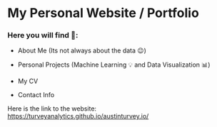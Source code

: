 # My Personal Website / Portfolio

### Here you will find :eyes::
  
- About Me (Its not always about the data :wink:)
  
- Personal Projects (Machine Learning :bulb: and Data Visualization :bar_chart:)
  
- My CV 
  
- Contact Info

Here is the link to the website: https://turveyanalytics.github.io/austinturvey.io/
